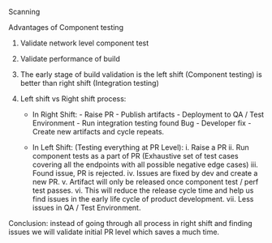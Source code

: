 Scanning

Advantages of Component testing
1.	Validate network level component test 
2.	Validate performance of build
3.	The early stage of build validation is the left shift (Component testing) is better than right shift (Integration testing)
4.	Left shift vs Right shift process:

    - In Right Shift: 
            -	Raise PR 
            -	Publish artifacts 
            -	Deployment to QA / Test Environment 
            -	Run integration testing found Bug
            -	Developer fix
            -	Create new artifacts and cycle repeats.
    
    -	In Left Shift: (Testing everything at PR Level):
              i.	Raise a PR
              ii.	Run component tests as a part of PR (Exhaustive set of test cases covering all the endpoints with all possible negative edge cases) 
              iii.	Found issue, PR is rejected. 
              iv.	Issues are fixed by dev and create a new PR. 
              v.	Artifact will only be released once component test / perf test passes. 
              vi.	This will reduce the release cycle time and help us find issues in the early life cycle of product development. 
      vii.	Less issues in QA / Test Environment.
    
Conclusion: instead of going through all process in right shift and finding issues we will validate initial PR level which saves a much time.
